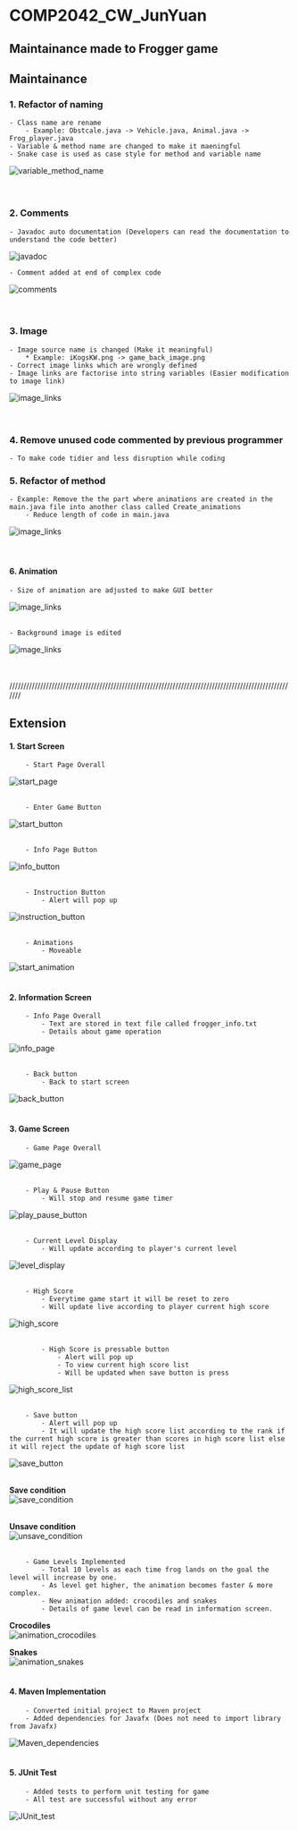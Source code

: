 # COMP2042_CW_JunYuan
## Maintainance made to Frogger game


## Maintainance 
### 1. Refactor of naming
    - Class name are rename
        - Example: Obstcale.java -> Vehicle.java, Animal.java -> Frog_player.java
    - Variable & method name are changed to make it maeningful
    - Snake case is used as case style for method and variable name
![variable_method_name](./image/maintain_1.png)<br><br><br>

### 2. Comments 
    - Javadoc auto documentation (Developers can read the documentation to understand the code better)
![javadoc](./image/maintain_2.png)<br>

    - Comment added at end of complex code
![comments](./image/maintain_3.png)<br><br><br>

### 3. Image
    - Image source name is changed (Make it meaningful)
        * Example: iKogsKW.png -> game_back_image.png
    - Correct image links which are wrongly defined
    - Image links are factorise into string variables (Easier modification to image link)
![image_links](./image/maintain_4.png)<br><br><br>

### 4. Remove unused code commented by previous programmer
    - To make code tidier and less disruption while coding

### 5. Refactor of method
    - Example: Remove the the part where animations are created in the main.java file into another class called Create_animations
        - Reduce length of code in main.java
![image_links](./image/maintain_5.png)<br><br><br>

#### 6. Animation
    - Size of animation are adjusted to make GUI better
![image_links](./image/maintain_6.png)<br><br> 

    - Background image is edited
![image_links](./image/maintain_7.png)<br><br><br>       

///////////////////////////////////////////////////////////////////////////////////////////////////////

## Extension

#### 1. Start Screen
        - Start Page Overall
![start_page](./image/start_page.png)<br><br> 

        - Enter Game Button 
![start_button](./image/start_button.png)<br><br>    

        - Info Page Button 
![info_button](./image/info_button.png)<br><br>   

        - Instruction Button 
            - Alert will pop up
![instruction_button](./image/instruction_button.png)<br><br>   

        - Animations
            - Moveable
![start_animation](./image/start_animation.png)<br><br>   

#### 2. Information Screen
        - Info Page Overall
            - Text are stored in text file called frogger_info.txt
            - Details about game operation
![info_page](./image/info_page.png)<br><br>

        - Back button 
            - Back to start screen
![back_button](./image/info_back_button.png)<br><br>

#### 3. Game Screen
        - Game Page Overall
![game_page](./image/game_page.png)<br><br>

        - Play & Pause Button
            - Will stop and resume game timer
![play_pause_button](./image/play_pause_button.png)<br><br>

        - Current Level Display
            - Will update according to player's current level
![level_display](./image/level_display.png)<br><br>

        - High Score
            - Everytime game start it will be reset to zero
            - Will update live according to player current high score
![high_score](./image/highscore.png)<br><br>

            - High Score is pressable button
                - Alert will pop up
                - To view current high score list
                - Will be updated when save button is press
![high_score_list](./image/highscore_list.png)<br><br>

        - Save button
            - Alert will pop up
            - It will update the high score list according to the rank if the current high score is greater than scores in high score list else it will reject the update of high score list 
![save_button](./image/save_button.png)<br><br>

**Save condition**<br>
![save_condition](./image/highscore_list_saved.png)<br><br>

**Unsave condition**<br>
![unsave_condition](./image/highscore_list_unsaved.png)<br><br>

        - Game Levels Implemented
            - Total 10 levels as each time frog lands on the goal the level will increase by one.
            - As level get higher, the animation becomes faster & more complex.
            - New animation added: crocodiles and snakes
            - Details of game level can be read in information screen.

**Crocodiles**<br>
![animation_crocodiles](./image/animation_croc.png)<br>

**Snakes**<br>
![animation_snakes](./image/animation_snake.png)<br><br>

#### 4. Maven Implementation
        - Converted initial project to Maven project
        - Added dependencies for Javafx (Does not need to import library from Javafx)
![Maven_dependencies](./image/Maven_dependencies.png)<br><br>

#### 5. JUnit Test
        - Added tests to perform unit testing for game
        - All test are successful without any error
![JUnit_test](./image/JUnit_test.png)
            